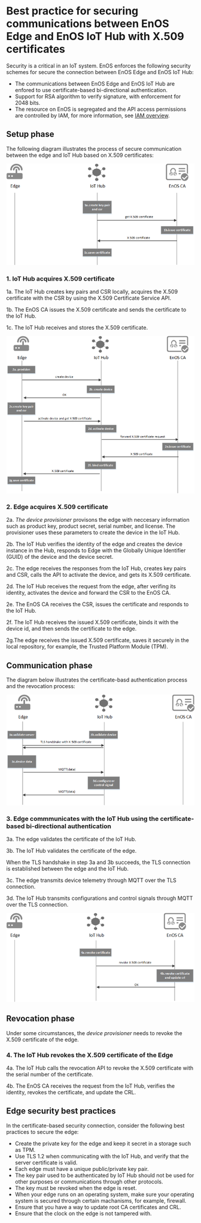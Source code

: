 # Best practice for securing communications between EnOS Edge and EnOS IoT Hub with X.509 certificates

Security is a critical in an IoT system. EnOS enforces the following security schemes for secure the connection between EnOS Edge and EnOS IoT Hub:

- The communications between EnOS Edge and EnOS IoT Hub are enfored to use certificate-based bi-directional authentication.
- Support for RSA algorithm to verify signature, with enforcement for 2048 bits.
- The resource on EnOS is segregated and the API access permissions are controlled by IAM, for more information, see [IAM overview](https://docs.envisioniot.com/docs/iam/en/latest/iam_overview.html).

## Setup phase

The following diagram illustrates the process of secure communication between the edge and IoT Hub based on X.509 certificates:

![image](../media/certificate_service_secure_communication_01.png)

### 1. IoT Hub acquires X.509 certificate

1a. The IoT Hub creates key pairs and CSR locally, acquires the X.509 certificate with the CSR by using the X.509 Certificate Service API.

1b. The EnOS CA issues the X.509 certificate and sends the certificate to the IoT Hub.

1c. The IoT Hub receives and stores the X.509 certificate.

![image](../media/certificate_service_secure_communication_02.png)
### 2. Edge acquires X.509 certificate

2a. *The device provisioner* provisons the edge with neccesary information such as product key, product secret, serial number, and license. The provisioner uses these parameters to create the device in the IoT Hub.

2b. The IoT Hub verifies the identity of the edge and creates the device instance in the Hub, responds to Edge with the Globally Unique Identifier (GUID) of the device and the device secret.

2c. The edge receives the responses from the IoT Hub, creates key pairs and CSR, calls the API to activate the device, and gets its X.509 certificate.

2d. The IoT Hub receives the request from the edge, after verifing its identity, activates the device and forward the CSR to the EnOS CA.

2e. The EnOS CA receives the CSR, issues the certificate and responds to the IoT Hub.

2f. The IoT Hub receives the issued X.509 certificate, binds it with the device id, and then sends the certificate to the edge.

2g.The edge receives the issued X.509 certificate, saves it securely in the local repository, for example, the Trusted Platform Module (TPM).

## Communication phase

The diagram below illustrates the certificate-basd authentication process and the revocation process:

![image](../media/certificate_service_secure_communication_03.png)

### 3. Edge commmunicates with the IoT Hub using the certificate-based bi-directional authentication

3a. The edge validates the certificate of the IoT Hub.

3b. The IoT Hub validates the certificate of the edge.

When the TLS handshake in step 3a and 3b succeeds, the TLS connection is established between the edge and the IoT Hub.

3c. The edge transmits device telemetry through MQTT over the TLS connection.

3d. The IoT Hub transmits configurations and control signals through MQTT over the TLS connection.


![image](../media/certificate_service_secure_communication_04.png)
## Revocation phase

Under some circumstances, the *device provisioner* needs to revoke the X.509 certificate of the edge.

### 4. The IoT Hub revokes the X.509 certificate of the Edge

4a. The IoT Hub calls the revocation API to revoke the X.509 certificate with the serial number of the certificate.

4b. The EnOS CA receives the request from the IoT Hub, verifies the identity, revokes the certificate, and update the CRL.

## Edge security best practices

In the certificate-based security connection, consider the following best practices to secure the edge:

- Create the private key for the edge and keep it secret in a storage such as TPM.
- Use TLS 1.2 when communicating with the IoT Hub, and verify that the server certificate is valid.
- Each edge must have a unique public/private key pair.
- The key pair used to be authenticated by IoT Hub should not be used for other purposes or communications through other protocols.
- The key must be revoked when the edge is reset.
- When your edge runs on an operating system, make sure your operating system is secured through certain machanisms, for example, firewall.
- Ensure that you have a way to update root CA certificates and CRL.
- Ensure that the clock on the edge is not tampered with.

